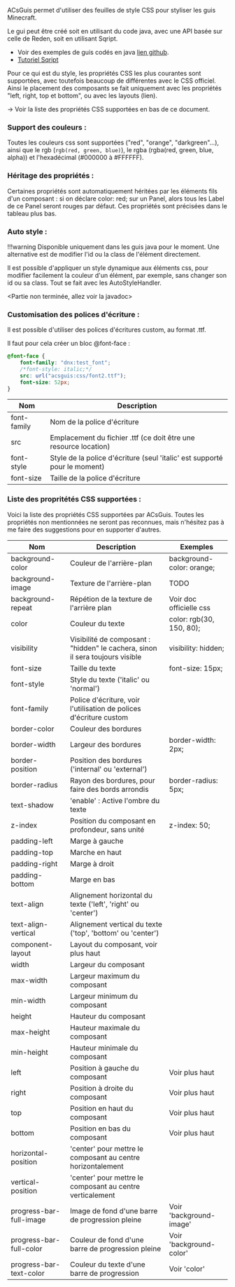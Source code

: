 

ACsGuis permet d'utiliser des feuilles de style CSS pour styliser les guis Minecraft.

Le gui peut être créé soit en utilisant du code java, avec une API basée sur celle de Reden, soit en utilisant Sqript.

- Voir des exemples de guis codés en java [lien github](https://github.com/AymericBdy/ACsGuis/tree/master/src/main/java/fr/aym/acsguis/test).
- [Tutoriel Sqript](sqript_doc.md)

Pour ce qui est du style, les propriétés CSS les plus courantes sont supportées, avec toutefois beaucoup de différentes avec le CSS officiel. Ainsi le placement des composants se fait uniquement avec les propriétés "left, right, top et bottom", ou avec les layouts (lien).

-> Voir la liste des propriétés CSS supportées en bas de ce document.

### Support des couleurs : 

Toutes les couleurs css sont supportées ("red", "orange", "darkgreen"...), ainsi que le rgb (`rgb(red, green, blue)`), le rgba (rgba(red, green, blue, alpha)) et l'hexadécimal (#000000 à #FFFFFF).

### Héritage des propriétés :

Certaines propriétés sont automatiquement héritées par les éléments fils d'un composant : si on déclare color: red; sur un Panel, alors tous les Label de ce Panel seront rouges par défaut. Ces propriétés sont précisées dans le tableau plus bas.

### Auto style :

!!!warning
	Disponible uniquement dans les guis java pour le moment. Une alternative est de modifier l'id ou la class de l'élément directement.

Il est possible d'appliquer un style dynamique aux éléments css, pour modifier facilement la couleur d'un élément, par exemple, sans changer son id ou sa class. Tout se fait avec les AutoStyleHandler.

<Partie non terminée, allez voir la javadoc>

### Customisation des polices d'écriture :

Il est possible d'utiliser des polices d'écritures custom, au format .ttf.

Il faut pour cela créer un bloc @font-face :

````css
@font-face {
    font-family: "dnx:test_font";
    /*font-style: italic;*/
    src: url("acsguis:css/font2.ttf");
    font-size: 52px;
}
````

| Nom         | Description                                                  |
| ----------- | ------------------------------------------------------------ |
| font-family | Nom de la police d'écriture                                  |
| src         | Emplacement du fichier .ttf (ce doit être une resource location) |
| font-style  | Style de la police d'écriture (seul 'italic' est supporté pour le moment) |
| font-size   | Taille de la police d'écriture                               |



### Liste des propritétés CSS supportées :

Voici la liste des propriétés CSS supportées par ACsGuis. Toutes les propriétés non mentionnées ne seront pas reconnues, mais n'hésitez pas à me faire des suggestions pour en supporter d'autres.

| Nom                     | Description                                                  | Exemples                  |
| ----------------------- | ------------------------------------------------------------ | ------------------------- |
| background-color        | Couleur de l'arrière-plan                                    | background-color: orange; |
| background-image        | Texture de l'arrière-plan                                    | TODO                      |
| background-repeat       | Répétion de la texture de l'arrière plan                     | Voir doc officielle css   |
| color                   | Couleur du texte                                             | color: rgb(30, 150, 80);  |
| visibility              | Visibilité de composant : "hidden" le cachera, sinon il sera toujours visible | visibility: hidden;       |
| font-size               | Taille du texte                                              | font-size: 15px;          |
| font-style              | Style du texte ('italic' ou 'normal')                        |                           |
| font-family             | Police d'écriture, voir l'utilisation de polices d'écriture custom |                           |
| border-color            | Couleur des bordures                                         |                           |
| border-width            | Largeur des bordures                                         | border-width: 2px;        |
| border-position         | Position des bordures ('internal' ou 'external')             |                           |
| border-radius           | Rayon des bordures, pour faire des bords arrondis            | border-radius: 5px;       |
| text-shadow             | 'enable' : Active l'ombre du texte                           |                           |
| z-index                 | Position du composant en profondeur, sans unité              | z-index: 50;              |
| padding-left            | Marge à gauche                                               |                           |
| padding-top             | Marche en haut                                               |                           |
| padding-right           | Marge à droit                                                |                           |
| padding-bottom           | Marge en bas                                                 |                           |
| text-align              | Alignement horizontal du texte ('left', 'right' ou 'center') |                           |
| text-align-vertical     | Alignement vertical du texte ('top', 'bottom' ou 'center')   |                           |
| component-layout        | Layout du composant, voir plus haut                          |                           |
| width                   | Largeur du composant                                         |                           |
| max-width               | Largeur maximum du composant                                 |                           |
| min-width               | Largeur minimum du composant                                 |                           |
| height                  | Hauteur du composant                                         |                           |
| max-height              | Hauteur maximale du composant                                |                           |
| min-height              | Hauteur minimale du composant                                |                           |
| left                    | Position à gauche du composant                               | Voir plus haut            |
| right                   | Position à droite du composant                               | Voir plus haut            |
| top                     | Position en haut du composant                                | Voir plus haut            |
| bottom                  | Position en bas du composant                                 | Voir plus haut            |
| horizontal-position     | 'center' pour mettre le composant au centre horizontalement  |                           |
| vertical-position       | 'center' pour mettre le composant au centre verticalement    |                           |
| progress-bar-full-image | Image de fond d'une barre de progression pleine              | Voir 'background-image'   |
| progress-bar-full-color | Couleur de fond d'une barre de progression pleine            | Voir 'background-color'   |
| progress-bar-text-color | Couleur du texte d'une barre de progression                  | Voir 'color'              |
